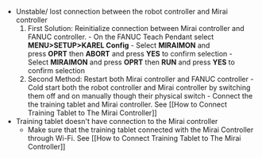 - Unstable/ lost connection between the robot controller and Mirai controller
	1. First Solution: Reinitialize connection between Mirai controller and FANUC controller.
			- On the FANUC Teach Pendant select **MENU>SETUP>KAREL Config**
			- Select **MIRAIMON** and press **OPRT** then **ABORT** and press **YES** to confirm selection
			- Select **MIRAIMON** and press **OPRT** then **RUN** and press **YES** to confirm selection
	2. Second Method: Restart both Mirai controller and FANUC controller
			- Cold start both the robot controller and Mirai controller by switching them off and on manually though their physical switch 
			- Connect the the training tablet and Mirai controller. See [[How to Connect Training Tablet to The Mirai Controller]]
- Training tablet doesn't have connection to the Mirai controller
	- Make sure that the training tablet connected with the Mirai Controller through Wi-Fi. See [[How to Connect Training Tablet to The Mirai Controller]]